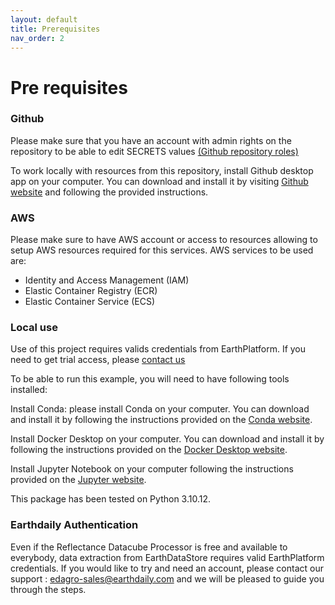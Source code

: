 ```yaml
---
layout: default
title: Prerequisites
nav_order: 2
---
```


# Pre requisites 

### Github 
Please make sure that you have an account with admin rights on the repository to be able to edit SECRETS values [(Github repository roles)](https://docs.github.com/en/organizations/managing-user-access-to-your-organizations-repositories/managing-repository-roles/repository-roles-for-an-organization)

To work locally with resources from this repository, install Github desktop app on  your computer. You can download and install it by visiting [Github website](https://desktop.github.com/here) and following the provided instructions.


### AWS

Please make sure to have AWS account or access to resources allowing to setup AWS resources required for this services. AWS services to be used are:
 - Identity and Access Management (IAM)
 - Elastic Container Registry (ECR)
 - Elastic Container Service (ECS)


### Local use

Use of this project requires valids credentials from EarthPlatform. If you need to get trial access, please [contact us](edagro-sales@earthdaily.com)

To be able to run this example, you will need to have following tools installed:

Install Conda: please install Conda on your computer. You can download and install it by following the instructions provided on the [Conda website](https://conda.io/projects/conda/en/latest/user-guide/install/index.html).

Install Docker Desktop on your computer. You can download and install it by following the instructions provided on the [Docker Desktop website](https://docs.docker.com/desktop/).

Install Jupyter Notebook on your computer following the instructions provided on the  [Jupyter website](https://jupyter.org/install).

This package has been tested on Python 3.10.12.

### Earthdaily Authentication

 Even if the Reflectance Datacube Processor is free and available to everybody, data extraction from EarthDataStore requires valid EarthPlatform credentials.
If you would like to try and need an account, please contact our support : edagro-sales@earthdaily.com and we will be pleased to guide you through the steps.


